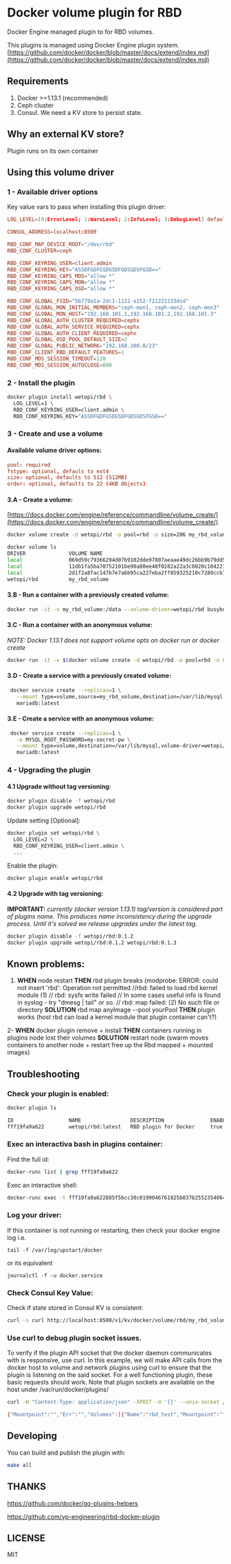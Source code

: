 # Docker volume plugin for RBD

Docker Engine managed plugin to for RBD volumes.

This plugins is managed using Docker Engine plugin system.
[https://github.com/docker/docker/blob/master/docs/extend/index.md](https://github.com/docker/docker/blob/master/docs/extend/index.md)

## Requirements

1. Docker >=1.13.1 (recommended)
2. Ceph cluster
3. Consul. We need a KV store to persist state. 

## Why an external KV store?

Plugin runs on its own container 

## Using this volume driver

### 1 - Available driver options

Key value vars to pass when installing this plugin driver:

```conf
LOG_LEVEL=[0:ErrorLevel; 1:WarnLevel; 2:InfoLevel; 3:DebugLevel] defaults to 0

CONSUL_ADDRESS=localhost:8500

RBD_CONF_MAP_DEVICE_ROOT="/dev/rbd"
RBD_CONF_CLUSTER=ceph

RBD_CONF_KEYRING_USER=client.admin
RBD_CONF_KEYRING_KEY="ASSDFGDFGSDGSDFGDSGDSFGSD=="
RBD_CONF_KEYRING_CAPS_MDS="allow *"
RBD_CONF_KEYRING_CAPS_MON="allow *"
RBD_CONF_KEYRING_CAPS_OSD="allow *"

RBD_CONF_GLOBAL_FSID="56779a1a-2dc1-1122-a152-f21221233dsd"
RBD_CONF_GLOBAL_MON_INITIAL_MEMBERS="ceph-mon1, ceph-mon2, ceph-mon3"
RBD_CONF_GLOBAL_MON_HOST="192.168.101.1,192.168.101.2,192.168.101.3"
RBD_CONF_GLOBAL_AUTH_CLUSTER_REQUIRED=cephx
RBD_CONF_GLOBAL_AUTH_SERVICE_REQUIRED=cephx
RBD_CONF_GLOBAL_AUTH_CLIENT_REQUIRED=cephx
RBD_CONF_GLOBAL_OSD_POOL_DEFAULT_SIZE=2
RBD_CONF_GLOBAL_PUBLIC_NETWORK="192.168.100.0/23"
RBD_CONF_CLIENT_RBD_DEFAULT_FEATURES=1
RBD_CONF_MDS_SESSION_TIMEOUT=120
RBD_CONF_MDS_SESSION_AUTOCLOSE=600
```

### 2 - Install the plugin

```bash
docker plugin install wetopi/rbd \
  LOG_LEVEL=1 \
  RBD_CONF_KEYRING_USER=client.admin \
  RBD_CONF_KEYRING_KEY="ASSDFGDFGSDGSDFGDSGDSFGSD=="
```

### 3 - Create and use a volume

#### Available volume driver options:

```conf
pool: required
fstype: optional, defauls to ext4
size: optional, defaults to 512 (512MB)
order: optional, defaults to 22 (4KB Objects)
```

#### 3.A - Create a volume: 

[https://docs.docker.com/engine/reference/commandline/volume_create/](https://docs.docker.com/engine/reference/commandline/volume_create/)

```sh
docker volume create -d wetopi/rbd -o pool=rbd -o size=206 my_rbd_volume

docker volume ls
DRIVER              VOLUME NAME
local               069d59c79366294d07b9102dde97807aeaae49dc26bb9b79dd5b983f7041d069
local               11db1fa5ba70752101be90a80ee48f0282a22a3c8020c1042219ed1ed5cb0557
local               2d1f2a8fac147b7e7a6b95ca227eba2ff859325210c7280ccb73fd5beda6e67a
wetopi/rbd          my_rbd_volume
```

#### 3.B - Run a container with a previously created volume: 

```bash
docker run -it -v my_rbd_volume:/data --volume-driver=wetopi/rbd busybox sh
```

#### 3.C - Run a container with an anonymous volume: 

*NOTE: Docker 1.13.1 does not support volume opts on docker run or docker create*

```bash
docker run -it -v $(docker volume create -d wetopi/rbd -o pool=rbd -o size=206):/data --volume-driver=wetopi/rbd -o pool=rbd -o size=206 busybox sh
```

#### 3.D - Create a service with a previously created volume: 

```bash
 docker service create --replicas=1 \
   --mount type=volume,source=my_rbd_volume,destination=/var/lib/mysql,volume-driver=wetopi/rbd \
   mariadb:latest
```

#### 3.E - Create a service with an anonymous volume: 

```bash
 docker service create --replicas=1 \
   -e MYSQL_ROOT_PASSWORD=my-secret-pw \
   --mount type=volume,destination=/var/lib/mysql,volume-driver=wetopi/rbd,volume-opt=pool=rbd,volume-opt=size=512 \
   mariadb:latest
```


### 4 - Upgrading the plugin

#### 4.1 Upgrade without tag versioning:


```bash
docker plugin disable -f wetopi/rbd 
docker plugin upgrade wetopi/rbd 
```

Update setting [Optional]:
```bash
docker plugin set wetopi/rbd \
  LOG_LEVEL=2 \
  RBD_CONF_KEYRING_USER=client.admin \
  ...
```

Enable the plugin:
```bash
docker plugin enable wetopi/rbd 
```


#### 4.2 Upgrade with tag versioning:

**IMPORTANT:** *currently (docker version 1.13.1) tag/version is considered part of plugins name. This produces name inconsistency during the upgrade process. Until it's solved we release upgrades under the latest tag.*

```bash
docker plugin disable -f wetopi/rbd:0.1.2
docker plugin upgrade wetopi/rbd:0.1.2 wetopi/rbd:0.1.3 
```

## Known problems:

1. **WHEN** node restart **THEN** rbd plugin breaks (modprobe: ERROR: could not insert 'rbd': Operation not permitted //rbd: failed to load rbd kernel module (1) // rbd: sysfs write failed // In some cases useful info is found in syslog - try "dmesg | tail" or so. // rbd: map failed: (2) No such file or directory
  **SOLUTION** rbd map anyImage --pool yourPool **THEN** plugin works (host rbd can load a kernel module that plugin container can't?)
  
  
2- **WHEN** docker plugin remove  + install **THEN** containers running in plugins node lost their volumes
  **SOLUTION** restart node (swarm moves containers to another node + restart free up the Rbd mapped + mounted images) 


## Troubleshooting

### Check your plugin is enabled:

```bash
docker plugin ls

ID                  NAME                DESCRIPTION               ENABLED
fff19fa9a622        wetopi/rbd:latest   RBD plugin for Docker     true
```

### Exec an interactiva bash in plugins container:

Find the full id:

```bash
docker-runc list | grep fff19fa9a622
```

Exec an interactive shell:

```bash
docker-runc exec -t fff19fa9a622885f5bcc30c0199046761825b037b25523540647b12ccf84403be bash
```

### Log your driver:

If this container is not running or restarting, then check your docker engine log i.e. 

`tail -f /var/log/upstart/docker` 

or its equivalent 

`journalctl -f -u docker.service`


### Check Consul Key Value:

Check if state stored in Consul KV is consistent:

```bash
curl -s curl http://localhost:8500/v1/kv/docker/volume/rbd/my_rbd_volume?raw
```

### Use curl to debug plugin socket issues.

To verify if the plugin API socket that the docker daemon communicates with is responsive, use curl. In this example, we will make API calls from the docker host to volume and network plugins using curl to ensure that the plugin is listening on the said socket. For a well functioning plugin, these basic requests should work. Note that plugin sockets are available on the host under /var/run/docker/plugins/<pluginID>

```bash
curl -H "Content-Type: application/json" -XPOST -d '{}' --unix-socket /var/run/docker/plugins/546ac5b9043ce0f49552b14e9fb73dc78f1028d2da7e894ab599e6546566c0df/rbd.sock http:/VolumeDriver.List

{"Mountpoint":"","Err":"","Volumes":[{"Name":"rbd_test","Mountpoint":"","Status":null},{"Name":"demo_test","Mountpoint":"/mnt/volumes/demo_test","Status":null}],"Volume":null,"Capabilities":{"Scope":""}}
```


## Developing

You can build and publish the plugin with:

```bash
make all
```


## THANKS

https://github.com/docker/go-plugins-helpers

https://github.com/yp-engineering/rbd-docker-plugin

## LICENSE

MIT
